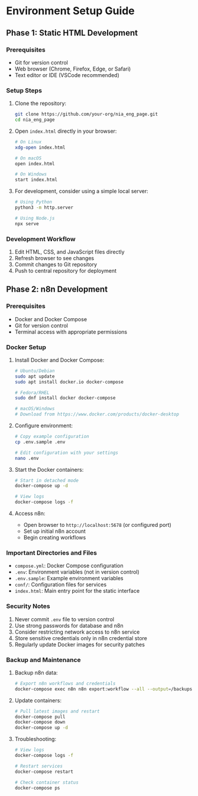 # Environment Setup Guide

## Phase 1: Static HTML Development

### Prerequisites
- Git for version control
- Web browser (Chrome, Firefox, Edge, or Safari)
- Text editor or IDE (VSCode recommended)

### Setup Steps
1. Clone the repository:
   ```bash
   git clone https://github.com/your-org/nia_eng_page.git
   cd nia_eng_page
   ```

2. Open `index.html` directly in your browser:
   ```bash
   # On Linux
   xdg-open index.html
   
   # On macOS
   open index.html
   
   # On Windows
   start index.html
   ```

3. For development, consider using a simple local server:
   ```bash
   # Using Python
   python3 -m http.server
   
   # Using Node.js
   npx serve
   ```

### Development Workflow
1. Edit HTML, CSS, and JavaScript files directly
2. Refresh browser to see changes
3. Commit changes to Git repository
4. Push to central repository for deployment

## Phase 2: n8n Development

### Prerequisites
- Docker and Docker Compose
- Git for version control
- Terminal access with appropriate permissions

### Docker Setup

1. Install Docker and Docker Compose:
   ```bash
   # Ubuntu/Debian
   sudo apt update
   sudo apt install docker.io docker-compose
   
   # Fedora/RHEL
   sudo dnf install docker docker-compose
   
   # macOS/Windows
   # Download from https://www.docker.com/products/docker-desktop
   ```

2. Configure environment:
   ```bash
   # Copy example configuration
   cp .env.sample .env
   
   # Edit configuration with your settings
   nano .env
   ```

3. Start the Docker containers:
   ```bash
   # Start in detached mode
   docker-compose up -d
   
   # View logs
   docker-compose logs -f
   ```

4. Access n8n:
   - Open browser to `http://localhost:5678` (or configured port)
   - Set up initial n8n account
   - Begin creating workflows

### Important Directories and Files

- `compose.yml`: Docker Compose configuration
- `.env`: Environment variables (not in version control)
- `.env.sample`: Example environment variables
- `conf/`: Configuration files for services
- `index.html`: Main entry point for the static interface

### Security Notes

1. Never commit `.env` file to version control
2. Use strong passwords for database and n8n
3. Consider restricting network access to n8n service
4. Store sensitive credentials only in n8n credential store
5. Regularly update Docker images for security patches

### Backup and Maintenance

1. Backup n8n data:
   ```bash
   # Export n8n workflows and credentials
   docker-compose exec n8n n8n export:workflow --all --output=/backups/workflows.json
   ```

2. Update containers:
   ```bash
   # Pull latest images and restart
   docker-compose pull
   docker-compose down
   docker-compose up -d
   ```

3. Troubleshooting:
   ```bash
   # View logs
   docker-compose logs -f
   
   # Restart services
   docker-compose restart
   
   # Check container status
   docker-compose ps
   ```
